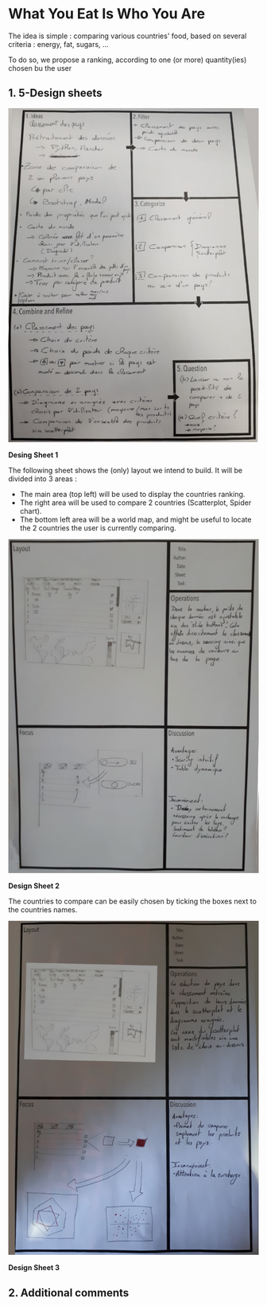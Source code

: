 # What You Eat Is Who You Are


The idea is simple : comparing various countries' food, based on several criteria : energy, fat, sugars, ...

To do so, we propose a ranking, according to one (or more) quantity(ies) chosen bu the user

## 1. 5-Design sheets

![Sheet1](/img/DesignSheet1.png)

__Desing Sheet 1__


The following sheet shows the (only) layout we intend to build. It will be divided into 3 areas :
- The main area (top left) will be used to display the countries ranking.
- The right area will be used to compare 2 countries (Scatterplot, Spider chart).
- The bottom left area will be a world map, and might be useful to locate the 2 countries the user is currently comparing.

![Sheet2](/img/DesignSheet2.png)

__Design Sheet 2__


The countries to compare can be easily chosen by ticking the boxes next to the countries names.

![Sheet3](/img/DesignSheet3.png)

__Design Sheet 3__


## 2. Additional comments